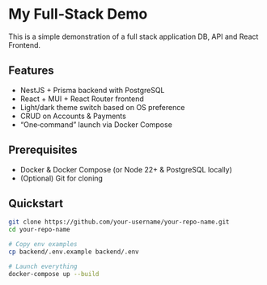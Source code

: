 # My Full‑Stack Demo

This is a simple demonstration of a full stack application DB, API and React Frontend.

## Features

- NestJS + Prisma backend with PostgreSQL  
- React + MUI + React Router frontend  
- Light/dark theme switch based on OS preference  
- CRUD on Accounts & Payments  
- “One‑command” launch via Docker Compose  

## Prerequisites

- Docker & Docker Compose  (or Node 22+ & PostgreSQL locally)  
- (Optional) Git for cloning  

## Quickstart

```bash
git clone https://github.com/your‑username/your‑repo-name.git
cd your‑repo-name

# Copy env examples
cp backend/.env.example backend/.env

# Launch everything
docker-compose up --build
